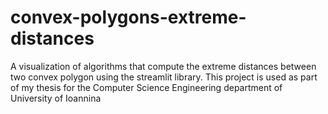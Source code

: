 # convex-polygons-extreme-distances
A visualization of algorithms that compute the extreme distances between two convex polygon using the streamlit library.
This project is used as part of my thesis for the Computer Science Engineering department of University of Ioannina
